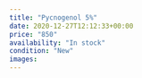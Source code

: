 ```yaml
---
title: "Pycnogenol 5%"
date: 2020-12-27T12:12:33+00:00
price: "850"
availability: "In stock"
condition: "New"
images:
---
```


